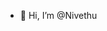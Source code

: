 - 👋 Hi, I’m @Nivethu


<!---
Nivethu/Nivethu is a ✨ special ✨ repository because its `README.md` (this file) appears on your GitHub profile.
You can click the Preview link to take a look at your changes.
--->
